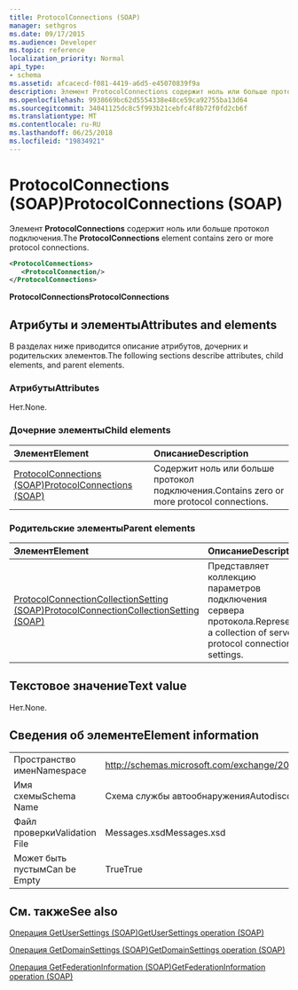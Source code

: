 ```yaml
---
title: ProtocolConnections (SOAP)
manager: sethgros
ms.date: 09/17/2015
ms.audience: Developer
ms.topic: reference
localization_priority: Normal
api_type:
- schema
ms.assetid: afcacecd-f081-4419-a6d5-e45070839f9a
description: Элемент ProtocolConnections содержит ноль или больше протокол подключения.
ms.openlocfilehash: 9938669bc62d5554338e48ce59ca92755ba13d64
ms.sourcegitcommit: 34041125dc8c5f993b21cebfc4f8b72f0fd2cb6f
ms.translationtype: MT
ms.contentlocale: ru-RU
ms.lasthandoff: 06/25/2018
ms.locfileid: "19834921"
---
```

# <a name="protocolconnections-soap"></a><span data-ttu-id="528be-103">ProtocolConnections (SOAP)</span><span class="sxs-lookup"><span data-stu-id="528be-103">ProtocolConnections (SOAP)</span></span>

<span data-ttu-id="528be-104">Элемент **ProtocolConnections** содержит ноль или больше протокол подключения.</span><span class="sxs-lookup"><span data-stu-id="528be-104">The **ProtocolConnections** element contains zero or more protocol connections.</span></span> 
  
```XML
<ProtocolConnections>
   <ProtocolConnection/>
</ProtocolConnections>
```

 <span data-ttu-id="528be-105">**ProtocolConnections**</span><span class="sxs-lookup"><span data-stu-id="528be-105">**ProtocolConnections**</span></span>
## <a name="attributes-and-elements"></a><span data-ttu-id="528be-106">Атрибуты и элементы</span><span class="sxs-lookup"><span data-stu-id="528be-106">Attributes and elements</span></span>

<span data-ttu-id="528be-107">В разделах ниже приводится описание атрибутов, дочерних и родительских элементов.</span><span class="sxs-lookup"><span data-stu-id="528be-107">The following sections describe attributes, child elements, and parent elements.</span></span>
  
### <a name="attributes"></a><span data-ttu-id="528be-108">Атрибуты</span><span class="sxs-lookup"><span data-stu-id="528be-108">Attributes</span></span>

<span data-ttu-id="528be-109">Нет.</span><span class="sxs-lookup"><span data-stu-id="528be-109">None.</span></span>
  
### <a name="child-elements"></a><span data-ttu-id="528be-110">Дочерние элементы</span><span class="sxs-lookup"><span data-stu-id="528be-110">Child elements</span></span>

|<span data-ttu-id="528be-111">**Элемент**</span><span class="sxs-lookup"><span data-stu-id="528be-111">**Element**</span></span>|<span data-ttu-id="528be-112">**Описание**</span><span class="sxs-lookup"><span data-stu-id="528be-112">**Description**</span></span>|
|:-----|:-----|
|[<span data-ttu-id="528be-113">ProtocolConnections (SOAP)</span><span class="sxs-lookup"><span data-stu-id="528be-113">ProtocolConnections (SOAP)</span></span>](protocolconnections-soap.md) <br/> |<span data-ttu-id="528be-114">Содержит ноль или больше протокол подключения.</span><span class="sxs-lookup"><span data-stu-id="528be-114">Contains zero or more protocol connections.</span></span>  <br/> |
   
### <a name="parent-elements"></a><span data-ttu-id="528be-115">Родительские элементы</span><span class="sxs-lookup"><span data-stu-id="528be-115">Parent elements</span></span>

|<span data-ttu-id="528be-116">**Элемент**</span><span class="sxs-lookup"><span data-stu-id="528be-116">**Element**</span></span>|<span data-ttu-id="528be-117">**Описание**</span><span class="sxs-lookup"><span data-stu-id="528be-117">**Description**</span></span>|
|:-----|:-----|
|[<span data-ttu-id="528be-118">ProtocolConnectionCollectionSetting (SOAP)</span><span class="sxs-lookup"><span data-stu-id="528be-118">ProtocolConnectionCollectionSetting (SOAP)</span></span>](protocolconnectioncollectionsetting-soap.md) <br/> |<span data-ttu-id="528be-119">Представляет коллекцию параметров подключения сервера протокола.</span><span class="sxs-lookup"><span data-stu-id="528be-119">Represents a collection of server protocol connection settings.</span></span>  <br/> |
   
## <a name="text-value"></a><span data-ttu-id="528be-120">Текстовое значение</span><span class="sxs-lookup"><span data-stu-id="528be-120">Text value</span></span>

<span data-ttu-id="528be-121">Нет.</span><span class="sxs-lookup"><span data-stu-id="528be-121">None.</span></span>
  
## <a name="element-information"></a><span data-ttu-id="528be-122">Сведения об элементе</span><span class="sxs-lookup"><span data-stu-id="528be-122">Element information</span></span>

|||
|:-----|:-----|
|<span data-ttu-id="528be-123">Пространство имен</span><span class="sxs-lookup"><span data-stu-id="528be-123">Namespace</span></span>  <br/> |http://schemas.microsoft.com/exchange/2010/Autodiscover  <br/> |
|<span data-ttu-id="528be-124">Имя схемы</span><span class="sxs-lookup"><span data-stu-id="528be-124">Schema Name</span></span>  <br/> |<span data-ttu-id="528be-125">Схема службы автообнаружения</span><span class="sxs-lookup"><span data-stu-id="528be-125">Autodiscover schema</span></span>  <br/> |
|<span data-ttu-id="528be-126">Файл проверки</span><span class="sxs-lookup"><span data-stu-id="528be-126">Validation File</span></span>  <br/> |<span data-ttu-id="528be-127">Messages.xsd</span><span class="sxs-lookup"><span data-stu-id="528be-127">Messages.xsd</span></span>  <br/> |
|<span data-ttu-id="528be-128">Может быть пустым</span><span class="sxs-lookup"><span data-stu-id="528be-128">Can be Empty</span></span>  <br/> |<span data-ttu-id="528be-129">True</span><span class="sxs-lookup"><span data-stu-id="528be-129">True</span></span>  <br/> |
   
## <a name="see-also"></a><span data-ttu-id="528be-130">См. также</span><span class="sxs-lookup"><span data-stu-id="528be-130">See also</span></span>



[<span data-ttu-id="528be-131">Операция GetUserSettings (SOAP)</span><span class="sxs-lookup"><span data-stu-id="528be-131">GetUserSettings operation (SOAP)</span></span>](getusersettings-operation-soap.md)
  
[<span data-ttu-id="528be-132">Операция GetDomainSettings (SOAP)</span><span class="sxs-lookup"><span data-stu-id="528be-132">GetDomainSettings operation (SOAP)</span></span>](getdomainsettings-operation-soap.md)
  
[<span data-ttu-id="528be-133">Операция GetFederationInformation (SOAP)</span><span class="sxs-lookup"><span data-stu-id="528be-133">GetFederationInformation operation (SOAP)</span></span>](getfederationinformation-operation-soap.md)

